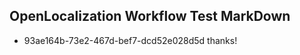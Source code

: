 ## OpenLocalization Workflow Test MarkDown
* 93ae164b-73e2-467d-bef7-dcd52e028d5d thanks!

<!--HONumber=Aug16_HO4-->


